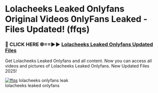 # Lolacheeks Leaked Onlyfans Original Videos 0nlyFans Leaked - Files Updated! (ffqs)

<h3>🔴 CLICK HERE 🌐==►► <a href="https://tinyurl.com/ms9xzufz" rel="nofollow">Lolacheeks Leaked Onlyfans Updated Files</a></h3>

Get Lolacheeks Leaked Onlyfans and all content. Now you can access all videos and pictures of Lolacheeks Leaked Onlyfans. New Updated Files 2025!

[![ffqs](https://i.imgur.com/ppqm5kG.gif)](https://tinyurl.com/ms9xzufz)
lolacheeks onlyfans leak<br>
lolacheeks leaked onlyfans